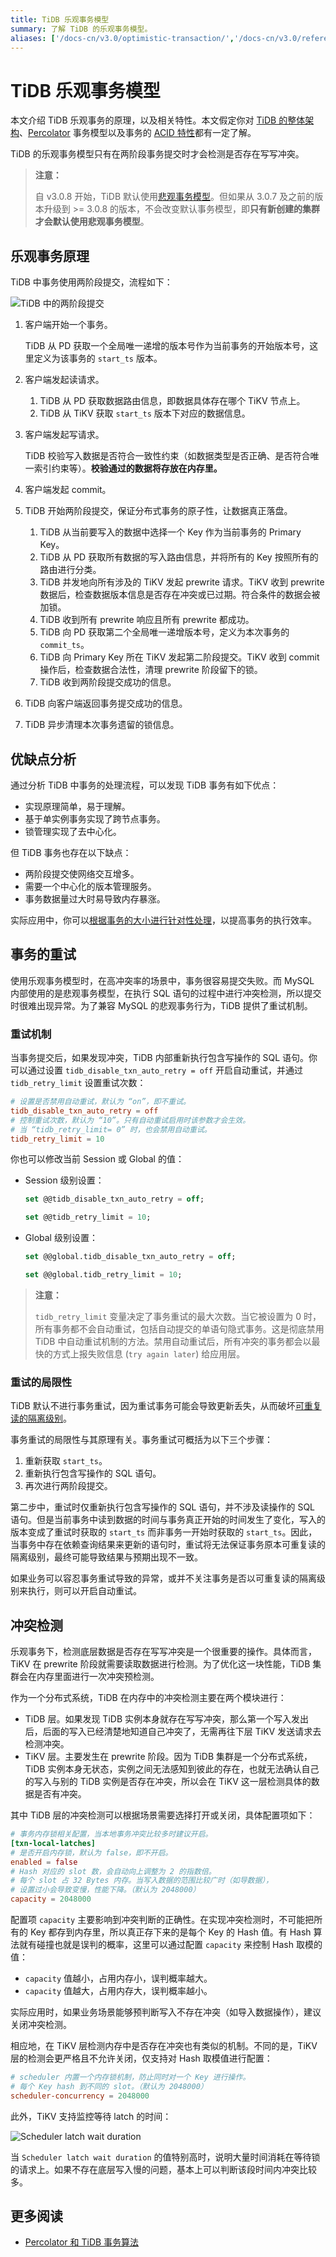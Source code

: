 ```yaml
---
title: TiDB 乐观事务模型
summary: 了解 TiDB 的乐观事务模型。
aliases: ['/docs-cn/v3.0/optimistic-transaction/','/docs-cn/v3.0/reference/transactions/transaction-optimistic/','/docs-cn/v3.0/reference/transactions/transaction-model/']
---
```


# TiDB 乐观事务模型

本文介绍 TiDB 乐观事务的原理，以及相关特性。本文假定你对 [TiDB 的整体架构](/architecture.md)、[Percolator](https://www.usenix.org/legacy/event/osdi10/tech/full_papers/Peng.pdf) 事务模型以及事务的 [ACID 特性](/glossary.md#acid)都有一定了解。

TiDB 的乐观事务模型只有在两阶段事务提交时才会检测是否存在写写冲突。

> **注意：**
>
> 自 v3.0.8 开始，TiDB 默认使用[悲观事务模型](/pessimistic-transaction.md)。但如果从 3.0.7 及之前的版本升级到 >= 3.0.8 的版本，不会改变默认事务模型，即**只有新创建的集群才会默认使用悲观事务模型**。

## 乐观事务原理

TiDB 中事务使用两阶段提交，流程如下：

![TiDB 中的两阶段提交](https://docs-download.pingcap.com/media/images/docs-cn/2pc-in-tidb.png)

1. 客户端开始一个事务。

    TiDB 从 PD 获取一个全局唯一递增的版本号作为当前事务的开始版本号，这里定义为该事务的 `start_ts` 版本。

2. 客户端发起读请求。

    1. TiDB 从 PD 获取数据路由信息，即数据具体存在哪个 TiKV 节点上。
    2. TiDB 从 TiKV 获取 `start_ts` 版本下对应的数据信息。

3. 客户端发起写请求。

    TiDB 校验写入数据是否符合一致性约束（如数据类型是否正确、是否符合唯一索引约束等）。**校验通过的数据将存放在内存里。**

4. 客户端发起 commit。

5. TiDB 开始两阶段提交，保证分布式事务的原子性，让数据真正落盘。

    1. TiDB 从当前要写入的数据中选择一个 Key 作为当前事务的 Primary Key。
    2. TiDB 从 PD 获取所有数据的写入路由信息，并将所有的 Key 按照所有的路由进行分类。
    3. TiDB 并发地向所有涉及的 TiKV 发起 prewrite 请求。TiKV 收到 prewrite 数据后，检查数据版本信息是否存在冲突或已过期。符合条件的数据会被加锁。
    4. TiDB 收到所有 prewrite 响应且所有 prewrite 都成功。
    5. TiDB 向 PD 获取第二个全局唯一递增版本号，定义为本次事务的 `commit_ts`。
    6. TiDB 向 Primary Key 所在 TiKV 发起第二阶段提交。TiKV 收到 commit 操作后，检查数据合法性，清理 prewrite 阶段留下的锁。
    7. TiDB 收到两阶段提交成功的信息。

6. TiDB 向客户端返回事务提交成功的信息。

7. TiDB 异步清理本次事务遗留的锁信息。

## 优缺点分析

通过分析 TiDB 中事务的处理流程，可以发现 TiDB 事务有如下优点：

* 实现原理简单，易于理解。
* 基于单实例事务实现了跨节点事务。
* 锁管理实现了去中心化。

但 TiDB 事务也存在以下缺点：

* 两阶段提交使网络交互增多。
* 需要一个中心化的版本管理服务。
* 事务数据量过大时易导致内存暴涨。

实际应用中，你可以[根据事务的大小进行针对性处理](/transaction-overview.md#事务大小)，以提高事务的执行效率。

## 事务的重试

使用乐观事务模型时，在高冲突率的场景中，事务很容易提交失败。而 MySQL 内部使用的是悲观事务模型，在执行 SQL 语句的过程中进行冲突检测，所以提交时很难出现异常。为了兼容 MySQL 的悲观事务行为，TiDB 提供了重试机制。

### 重试机制

当事务提交后，如果发现冲突，TiDB 内部重新执行包含写操作的 SQL 语句。你可以通过设置 `tidb_disable_txn_auto_retry = off` 开启自动重试，并通过 `tidb_retry_limit` 设置重试次数：

```toml
# 设置是否禁用自动重试，默认为 “on”，即不重试。
tidb_disable_txn_auto_retry = off
# 控制重试次数，默认为 “10”。只有自动重试启用时该参数才会生效。
# 当 “tidb_retry_limit= 0” 时，也会禁用自动重试。
tidb_retry_limit = 10
```

你也可以修改当前 Session 或 Global 的值：

- Session 级别设置：


    ```sql
    set @@tidb_disable_txn_auto_retry = off;
    ```


    ```sql
    set @@tidb_retry_limit = 10;
    ```

- Global 级别设置：


    ```sql
    set @@global.tidb_disable_txn_auto_retry = off;
    ```


    ```sql
    set @@global.tidb_retry_limit = 10;
    ```

> **注意：**
>
> `tidb_retry_limit` 变量决定了事务重试的最大次数。当它被设置为 0 时，所有事务都不会自动重试，包括自动提交的单语句隐式事务。这是彻底禁用 TiDB 中自动重试机制的方法。禁用自动重试后，所有冲突的事务都会以最快的方式上报失败信息 (`try again later`) 给应用层。

### 重试的局限性

TiDB 默认不进行事务重试，因为重试事务可能会导致更新丢失，从而破坏[可重复读的隔离级别](/transaction-isolation-levels.md)。

事务重试的局限性与其原理有关。事务重试可概括为以下三个步骤：

1. 重新获取 `start_ts`。
2. 重新执行包含写操作的 SQL 语句。
3. 再次进行两阶段提交。

第二步中，重试时仅重新执行包含写操作的 SQL 语句，并不涉及读操作的 SQL 语句。但是当前事务中读到数据的时间与事务真正开始的时间发生了变化，写入的版本变成了重试时获取的 `start_ts` 而非事务一开始时获取的 `start_ts`。因此，当事务中存在依赖查询结果来更新的语句时，重试将无法保证事务原本可重复读的隔离级别，最终可能导致结果与预期出现不一致。

如果业务可以容忍事务重试导致的异常，或并不关注事务是否以可重复读的隔离级别来执行，则可以开启自动重试。

## 冲突检测

乐观事务下，检测底层数据是否存在写写冲突是一个很重要的操作。具体而言，TiKV 在 prewrite 阶段就需要读取数据进行检测。为了优化这一块性能，TiDB 集群会在内存里面进行一次冲突预检测。

作为一个分布式系统，TiDB 在内存中的冲突检测主要在两个模块进行：

- TiDB 层。如果发现 TiDB 实例本身就存在写写冲突，那么第一个写入发出后，后面的写入已经清楚地知道自己冲突了，无需再往下层 TiKV 发送请求去检测冲突。
- TiKV 层。主要发生在 prewrite 阶段。因为 TiDB 集群是一个分布式系统，TiDB 实例本身无状态，实例之间无法感知到彼此的存在，也就无法确认自己的写入与别的 TiDB 实例是否存在冲突，所以会在 TiKV 这一层检测具体的数据是否有冲突。

其中 TiDB 层的冲突检测可以根据场景需要选择打开或关闭，具体配置项如下：

```toml
# 事务内存锁相关配置，当本地事务冲突比较多时建议开启。
[txn-local-latches]
# 是否开启内存锁，默认为 false，即不开启。
enabled = false
# Hash 对应的 slot 数，会自动向上调整为 2 的指数倍。
# 每个 slot 占 32 Bytes 内存。当写入数据的范围比较广时（如导数据），
# 设置过小会导致变慢，性能下降。（默认为 2048000）
capacity = 2048000
```

配置项 `capacity` 主要影响到冲突判断的正确性。在实现冲突检测时，不可能把所有的 Key 都存到内存里，所以真正存下来的是每个 Key 的 Hash 值。有 Hash 算法就有碰撞也就是误判的概率，这里可以通过配置 `capacity` 来控制 Hash 取模的值：

* `capacity` 值越小，占用内存小，误判概率越大。
* `capacity` 值越大，占用内存大，误判概率越小。

实际应用时，如果业务场景能够预判断写入不存在冲突（如导入数据操作），建议关闭冲突检测。

相应地，在 TiKV 层检测内存中是否存在冲突也有类似的机制。不同的是，TiKV 层的检测会更严格且不允许关闭，仅支持对 Hash 取模值进行配置：

```toml
# scheduler 内置一个内存锁机制，防止同时对一个 Key 进行操作。
# 每个 Key hash 到不同的 slot。（默认为 2048000）
scheduler-concurrency = 2048000
```

此外，TiKV 支持监控等待 latch 的时间：

![Scheduler latch wait duration](https://docs-download.pingcap.com/media/images/docs-cn/optimistic-transaction-metric.png)

当 `Scheduler latch wait duration` 的值特别高时，说明大量时间消耗在等待锁的请求上。如果不存在底层写入慢的问题，基本上可以判断该段时间内冲突比较多。

## 更多阅读

- [Percolator 和 TiDB 事务算法](https://pingcap.com/blog-cn/percolator-and-txn/)
